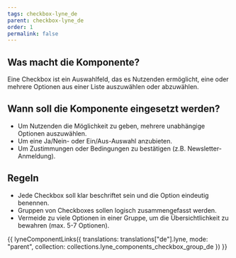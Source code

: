 ```yaml
---
tags: checkbox-lyne_de
parent: checkbox-lyne_de
order: 1
permalink: false
---
```


## Was macht die Komponente?
Eine Checkbox ist ein Auswahlfeld, das es Nutzenden ermöglicht, eine oder mehrere Optionen aus einer Liste auszuwählen oder abzuwählen.

## Wann soll die Komponente eingesetzt werden?
* Um Nutzenden die Möglichkeit zu geben, mehrere unabhängige Optionen auszuwählen.
* Um eine Ja/Nein- oder Ein/Aus-Auswahl anzubieten.
* Um Zustimmungen oder Bedingungen zu bestätigen (z.B. Newsletter-Anmeldung).

## Regeln
* Jede Checkbox soll klar beschriftet sein und die Option eindeutig benennen.
* Gruppen von Checkboxes sollen logisch zusammengefasst werden.
* Vermeide zu viele Optionen in einer Gruppe, um die Übersichtlichkeit zu bewahren (max. 5-7 Optionen).

{{ lyneComponentLinks({
  translations: translations["de"].lyne,
  mode: "parent",
  collection: collections.lyne_components_checkbox_group_de
}) }}
